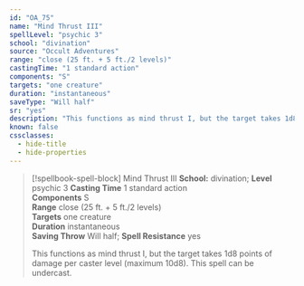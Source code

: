 ```yaml
---
id: "OA_75"
name: "Mind Thrust III"
spellLevel: "psychic 3"
school: "divination"
source: "Occult Adventures"
range: "close (25 ft. + 5 ft./2 levels)"
castingTime: "1 standard action"
components: "S"
targets: "one creature"
duration: "instantaneous"
saveType: "Will half"
sr: "yes"
description: "This functions as mind thrust I, but the target takes 1d8 points of damage per caster level (maximum 10d8). This spell can be undercast."
known: false
cssclasses:
  - hide-title
  - hide-properties
---
```


> [!spellbook-spell-block] Mind Thrust III
> **School:** divination; **Level** psychic 3
> **Casting Time** 1 standard action  
> **Components** S  
> **Range** close (25 ft. + 5 ft./2 levels)  
> **Targets** one creature  
> **Duration** instantaneous  
> **Saving Throw** Will half; **Spell Resistance** yes
> 
> This functions as mind thrust I, but the target takes 1d8 points of damage per caster level (maximum 10d8). This spell can be undercast.